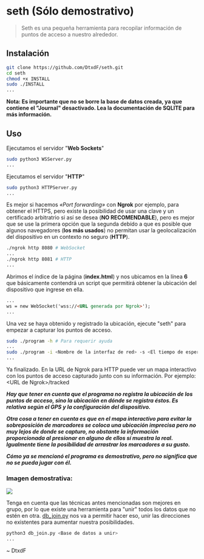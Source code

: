 # seth (**Sólo demostrativo**)
> Seth es una pequeña herramienta para recopilar información de puntos de acceso a nuestro alrededor.

## Instalación
```bash
git clone https://github.com/DtxdF/seth.git
cd seth
chmod +x INSTALL
sudo ./INSTALL
...
```

**Nota: Es importante que no se borre la base de datos creada, ya que contiene el "Journal" desactivado. Lea la documentación de SQLITE para más información.**

## Uso
Ejecutamos el servidor "**Web Sockets**"

```bash
sudo python3 WSServer.py
...
```
Ejecutamos el servidor "**HTTP**"

```bash
sudo python3 HTTPServer.py
...
```

Es mejor si hacemos *«Port forwarding»* con **Ngrok** por ejemplo, para obtener el HTTPS, pero existe la posibilidad de usar una clave y un certificado arbitratrio si así se desea (**NO RECOMENDABLE**), pero es mejor que se use la primera opción que la segunda debído a que es posible que algunos navegadores (**los más usados**) no permitan usar la geolocalización del dispositivo en un contexto no seguro (**HTTP**).

```bash
./ngrok http 8080 # WebSocket
...
./ngrok http 8081 # HTTP
...
```

Abrimos el índice de la página (**index.html**) y nos ubicamos en la línea **6**  que básicamente contendrá un script que permitirá obtener la ubicación del dispositivo que ingrese en ella.

```html
...
ws = new WebSocket('wss://<URL generada por Ngrok>');
...
```

Una vez se haya obtenido y registrado la ubicación, ejecute "seth" para empezar a capturar los puntos de acceso.

```bash
sudo ./program -h # Para requerir ayuda
...
sudo ./program -i <Nombre de la interfaz de red> -s <El tiempo de espera para reescanear> # Recomendado: 3
...
```

Ya finalizado. En la URL de Ngrok para HTTP puede ver un mapa interactivo con los puntos de acceso capturado junto con su información. Por ejemplo: \<URL de Ngrok\>/tracked

***Hay que tener en cuenta que el programa no registra la ubicación de los puntos de acceso, sino la ubicación en dónde se registra éstos. Es relativa según el GPS y la configuración del dispositivo.***

***Otra cosa a tener en cuenta es que en el mapa interactivo para evitar la sobreposición de marcadores se coloca una ubicación imprecisa pero no muy lejos de donde se capturo, no obstante la información proporcionada al presionar en alguno de ellos sí muestra la real. Igualmente tiene la posibilidad de arrastrar los marcadores a su gusto.***

***Cómo ya se mencionó el programa es demostrativo, pero no significa que no se pueda jugar con él.***

### Imagen demostrativa:

![](https://imgur.com/ERj7bhA.png)

Tenga en cuenta que las técnicas antes mencionadas son mejores en grupo, por lo que existe una herramienta para "unir" todos los datos que no estén en otra. [db_join.py](db_join.py) nos va a permitir hacer eso, unir las direcciones no existentes para aumentar nuestra posibilidades.

```bash
python3 db_join.py <Base de datos a unir>
...
```

\~ DtxdF
